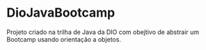 # DioJavaBootcamp
Projeto criado na trilha de Java da DIO com obejtivo de abstrair um Bootcamp usando orientação a objetos.
